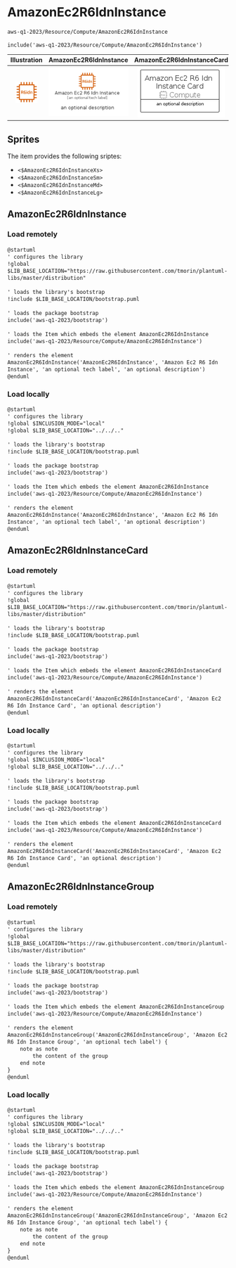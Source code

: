 # AmazonEc2R6IdnInstance


```text
aws-q1-2023/Resource/Compute/AmazonEc2R6IdnInstance
```

```text
include('aws-q1-2023/Resource/Compute/AmazonEc2R6IdnInstance')
```



| Illustration | AmazonEc2R6IdnInstance | AmazonEc2R6IdnInstanceCard | AmazonEc2R6IdnInstanceGroup |
| :---: | :---: | :---: | :---: |
| ![illustration for Illustration](../../../aws-q1-2023/Resource/Compute/AmazonEc2R6IdnInstance.png) | ![illustration for AmazonEc2R6IdnInstance](../../../aws-q1-2023/Resource/Compute/AmazonEc2R6IdnInstance.Local.png) | ![illustration for AmazonEc2R6IdnInstanceCard](../../../aws-q1-2023/Resource/Compute/AmazonEc2R6IdnInstanceCard.Local.png) | ![illustration for AmazonEc2R6IdnInstanceGroup](../../../aws-q1-2023/Resource/Compute/AmazonEc2R6IdnInstanceGroup.Local.png) |



## Sprites
The item provides the following sriptes:

- `<$AmazonEc2R6IdnInstanceXs>`
- `<$AmazonEc2R6IdnInstanceSm>`
- `<$AmazonEc2R6IdnInstanceMd>`
- `<$AmazonEc2R6IdnInstanceLg>`





## AmazonEc2R6IdnInstance

### Load remotely
```plantuml
@startuml
' configures the library
!global $LIB_BASE_LOCATION="https://raw.githubusercontent.com/tmorin/plantuml-libs/master/distribution"

' loads the library's bootstrap
!include $LIB_BASE_LOCATION/bootstrap.puml

' loads the package bootstrap
include('aws-q1-2023/bootstrap')

' loads the Item which embeds the element AmazonEc2R6IdnInstance
include('aws-q1-2023/Resource/Compute/AmazonEc2R6IdnInstance')

' renders the element
AmazonEc2R6IdnInstance('AmazonEc2R6IdnInstance', 'Amazon Ec2 R6 Idn Instance', 'an optional tech label', 'an optional description')
@enduml
```

### Load locally
```plantuml
@startuml
' configures the library
!global $INCLUSION_MODE="local"
!global $LIB_BASE_LOCATION="../../.."

' loads the library's bootstrap
!include $LIB_BASE_LOCATION/bootstrap.puml

' loads the package bootstrap
include('aws-q1-2023/bootstrap')

' loads the Item which embeds the element AmazonEc2R6IdnInstance
include('aws-q1-2023/Resource/Compute/AmazonEc2R6IdnInstance')

' renders the element
AmazonEc2R6IdnInstance('AmazonEc2R6IdnInstance', 'Amazon Ec2 R6 Idn Instance', 'an optional tech label', 'an optional description')
@enduml
```

## AmazonEc2R6IdnInstanceCard

### Load remotely
```plantuml
@startuml
' configures the library
!global $LIB_BASE_LOCATION="https://raw.githubusercontent.com/tmorin/plantuml-libs/master/distribution"

' loads the library's bootstrap
!include $LIB_BASE_LOCATION/bootstrap.puml

' loads the package bootstrap
include('aws-q1-2023/bootstrap')

' loads the Item which embeds the element AmazonEc2R6IdnInstanceCard
include('aws-q1-2023/Resource/Compute/AmazonEc2R6IdnInstance')

' renders the element
AmazonEc2R6IdnInstanceCard('AmazonEc2R6IdnInstanceCard', 'Amazon Ec2 R6 Idn Instance Card', 'an optional description')
@enduml
```

### Load locally
```plantuml
@startuml
' configures the library
!global $INCLUSION_MODE="local"
!global $LIB_BASE_LOCATION="../../.."

' loads the library's bootstrap
!include $LIB_BASE_LOCATION/bootstrap.puml

' loads the package bootstrap
include('aws-q1-2023/bootstrap')

' loads the Item which embeds the element AmazonEc2R6IdnInstanceCard
include('aws-q1-2023/Resource/Compute/AmazonEc2R6IdnInstance')

' renders the element
AmazonEc2R6IdnInstanceCard('AmazonEc2R6IdnInstanceCard', 'Amazon Ec2 R6 Idn Instance Card', 'an optional description')
@enduml
```

## AmazonEc2R6IdnInstanceGroup

### Load remotely
```plantuml
@startuml
' configures the library
!global $LIB_BASE_LOCATION="https://raw.githubusercontent.com/tmorin/plantuml-libs/master/distribution"

' loads the library's bootstrap
!include $LIB_BASE_LOCATION/bootstrap.puml

' loads the package bootstrap
include('aws-q1-2023/bootstrap')

' loads the Item which embeds the element AmazonEc2R6IdnInstanceGroup
include('aws-q1-2023/Resource/Compute/AmazonEc2R6IdnInstance')

' renders the element
AmazonEc2R6IdnInstanceGroup('AmazonEc2R6IdnInstanceGroup', 'Amazon Ec2 R6 Idn Instance Group', 'an optional tech label') {
    note as note
        the content of the group
    end note
}
@enduml
```

### Load locally
```plantuml
@startuml
' configures the library
!global $INCLUSION_MODE="local"
!global $LIB_BASE_LOCATION="../../.."

' loads the library's bootstrap
!include $LIB_BASE_LOCATION/bootstrap.puml

' loads the package bootstrap
include('aws-q1-2023/bootstrap')

' loads the Item which embeds the element AmazonEc2R6IdnInstanceGroup
include('aws-q1-2023/Resource/Compute/AmazonEc2R6IdnInstance')

' renders the element
AmazonEc2R6IdnInstanceGroup('AmazonEc2R6IdnInstanceGroup', 'Amazon Ec2 R6 Idn Instance Group', 'an optional tech label') {
    note as note
        the content of the group
    end note
}
@enduml
```

